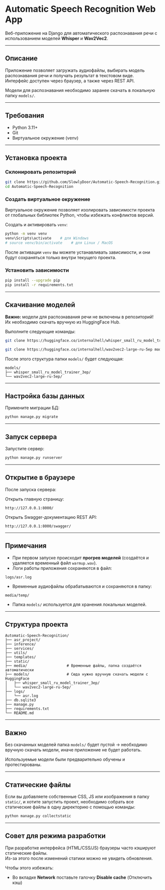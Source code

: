 
# Automatic Speech Recognition Web App

Веб-приложение на Django для автоматического распознавания речи с использованием моделей **Whisper** и **Wav2Vec2**.

---

## Описание

Приложение позволяет загружать аудиофайлы, выбирать модель распознавания речи и получать результат в текстовом виде.  
Интерфейс доступен через браузер, а также через REST API.

Модели для распознавания необходимо заранее скачать в локальную папку `models/`.

---

## Требования

- Python 3.11+
- Git
- Виртуальное окружение (venv)

---

## Установка проекта

### Склонировать репозиторий

```bash
git clone https://github.com/SlowlyDoor/Automatic-Speech-Recognition.git
cd Automatic-Speech-Recognition
```

### Создать виртуальное окружение

Виртуальное окружение позволяет изолировать зависимости проекта от глобальных библиотек Python, чтобы избежать конфликтов версий.  

Создать и активировать `venv`:

```bash
python -m venv venv
venv\Scripts\activate    # для Windows
# source venv/bin/activate    # для Linux / MacOS
```

После активации `venv` вы можете устанавливать зависимости, и они будут сохраняться только внутри текущего проекта.

### Установить зависимости

```bash
pip install --upgrade pip
pip install -r requirements.txt
```

---

## Скачивание моделей

**Важно:** модели для распознавания речи не включены в репозиторий!  
Их необходимо скачать вручную из HuggingFace Hub.

Выполните следующие команды:

```bash
git clone https://huggingface.co/internalhell/whisper_small_ru_model_trainer_3ep models/whisper_small_ru_model_trainer_3ep

git clone https://huggingface.co/internalhell/wav2vec2-large-ru-5ep models/wav2vec2-large-ru-5ep
```

После этого структура папки `models/` будет следующая:

```plaintext
models/
├── whisper_small_ru_model_trainer_3ep/
└── wav2vec2-large-ru-5ep/
```

---

## Настройка базы данных

Примените миграции БД:

```bash
python manage.py migrate
```

---

## Запуск сервера

Запустите сервер:

```bash
python manage.py runserver
```

---

## Открытие в браузере

После запуска сервера:

Открыть главную страницу:

```
http://127.0.0.1:8000/
```

Открыть Swagger-документацию REST API:

```
http://127.0.0.1:8000/swagger/
```

---

## Примечания

- При первом запуске происходит **прогрев моделей** (создаётся и удаляется временный файл `warmup.wav`).
- Логи работы приложения сохраняются в файл:

```plaintext
logs/asr.log
```

- Временные аудиофайлы обрабатываются и сохраняются в папку:

```plaintext
media/temp/
```

- Папка `models/` используется для хранения локальных моделей.

---

## Структура проекта

```plaintext
Automatic-Speech-Recognition/
├── asr_project/
├── inference/
├── services/
├── utils/
├── templates/
├── static/
├── media/                  # Временные файлы, папка создаётся автоматически
├── models/                 # Сюда нужно вручную скачать модели с HuggingFace
│   ├── whisper_small_ru_model_trainer_3ep/
│   └── wav2vec2-large-ru-5ep/
├── logs/
│   └── asr.log
├── db.sqlite3
├── manage.py
├── requirements.txt
└── README.md
```

---

## Важно

Без скачанных моделей папка `models/` будет пустой → необходимо вручную скачать модели, иначе приложение не будет работать.

Используемые модели были предварительно обучены и протестированы.

---

## Статические файлы

Если вы добавляете собственные CSS, JS или изображения в папку `static/`, и хотите запустить проект, необходимо собрать все статические файлы в одну директорию с помощью команды:

```bash
python manage.py collectstatic
```

---

## Совет для режима разработки

При разработке интерфейса (HTML/CSS/JS) браузеры часто кэшируют статические файлы.  
Из-за этого после изменений статики можно не увидеть обновления.

Чтобы этого избежать:

- Во вкладке **Network** поставьте галочку **Disable cache** (Отключить кэш)

